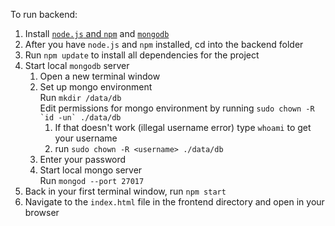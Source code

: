 To run backend:
1. Install [`node.js` and `npm`](https://docs.npmjs.com/downloading-and-installing-node-js-and-npm) and [`mongodb`](https://docs.mongodb.com/manual/installation/)
2. After you have `node.js` and `npm` installed, cd into the backend folder
4. Run `npm update` to install all dependencies for the project
4. Start local `mongodb` server 
   1. Open a new terminal window
   2. Set up mongo environment <br>
      Run `mkdir /data/db`<br>
      Edit permissions for mongo environment by running ``sudo chown -R `id -un` ./data/db``
      1. If that doesn't work (illegal username error) type `whoami` to get your username
      2. run ``sudo chown -R <username> ./data/db``
   3. Enter your password
   4. Start local mongo server<br>
      Run `mongod --port 27017`
5. Back in your first terminal window, run `npm start`
6. Navigate to the `index.html` file in the frontend directory and open in your browser
